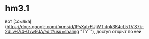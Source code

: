 # hm3.1
вот [ссылка] (https://docs.google.com/forms/d/1PsXatvFUjWThtpk3K4cL5TVlS7k-2dLvH7i4-Gvw9JA/edit?usp=sharing "ТУТ"), доступ открыт по ней 
